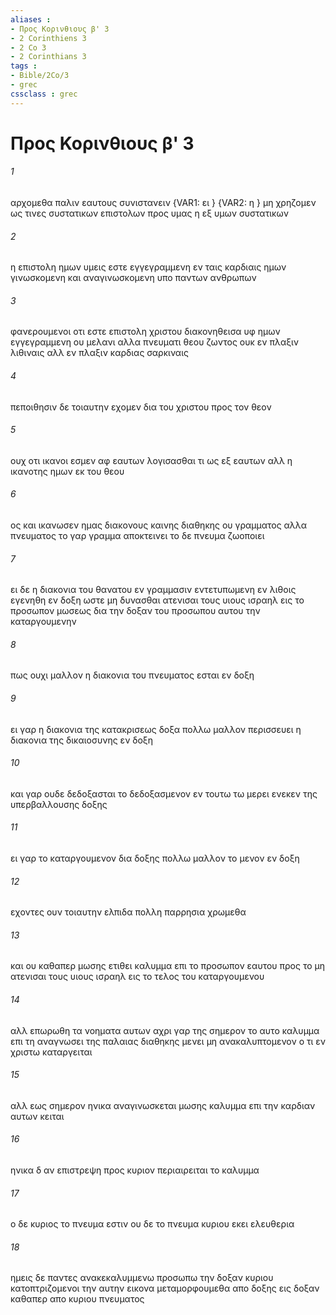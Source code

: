 ```yaml
---
aliases : 
- Προς Κορινθιους β' 3
- 2 Corinthiens 3
- 2 Co 3
- 2 Corinthians 3
tags : 
- Bible/2Co/3
- grec
cssclass : grec
---
```


# Προς Κορινθιους β' 3

###### 1
αρχομεθα παλιν εαυτους συνιστανειν  {VAR1: ει } {VAR2: η } μη χρηζομεν ως τινες συστατικων επιστολων προς υμας η εξ υμων συστατικων
###### 2
η επιστολη ημων υμεις εστε εγγεγραμμενη εν ταις καρδιαις ημων γινωσκομενη και αναγινωσκομενη υπο παντων ανθρωπων
###### 3
φανερουμενοι οτι εστε επιστολη χριστου διακονηθεισα υφ ημων εγγεγραμμενη ου μελανι αλλα πνευματι θεου ζωντος ουκ εν πλαξιν λιθιναις αλλ εν πλαξιν καρδιας σαρκιναις
###### 4
πεποιθησιν δε τοιαυτην εχομεν δια του χριστου προς τον θεον
###### 5
ουχ οτι ικανοι εσμεν αφ εαυτων λογισασθαι τι ως εξ εαυτων αλλ η ικανοτης ημων εκ του θεου
###### 6
ος και ικανωσεν ημας διακονους καινης διαθηκης ου γραμματος αλλα πνευματος το γαρ γραμμα αποκτεινει το δε πνευμα ζωοποιει
###### 7
ει δε η διακονια του θανατου εν γραμμασιν εντετυπωμενη εν λιθοις εγενηθη εν δοξη ωστε μη δυνασθαι ατενισαι τους υιους ισραηλ εις το προσωπον μωσεως δια την δοξαν του προσωπου αυτου την καταργουμενην
###### 8
πως ουχι μαλλον η διακονια του πνευματος εσται εν δοξη
###### 9
ει γαρ η διακονια της κατακρισεως δοξα πολλω μαλλον περισσευει η διακονια της δικαιοσυνης εν δοξη
###### 10
και γαρ ουδε δεδοξασται το δεδοξασμενον εν τουτω τω μερει ενεκεν της υπερβαλλουσης δοξης
###### 11
ει γαρ το καταργουμενον δια δοξης πολλω μαλλον το μενον εν δοξη
###### 12
εχοντες ουν τοιαυτην ελπιδα πολλη παρρησια χρωμεθα
###### 13
και ου καθαπερ μωσης ετιθει καλυμμα επι το προσωπον εαυτου προς το μη ατενισαι τους υιους ισραηλ εις το τελος του καταργουμενου
###### 14
αλλ επωρωθη τα νοηματα αυτων αχρι γαρ της σημερον το αυτο καλυμμα επι τη αναγνωσει της παλαιας διαθηκης μενει μη ανακαλυπτομενον ο τι εν χριστω καταργειται
###### 15
αλλ εως σημερον ηνικα αναγινωσκεται μωσης καλυμμα επι την καρδιαν αυτων κειται
###### 16
ηνικα δ αν επιστρεψη προς κυριον περιαιρειται το καλυμμα
###### 17
ο δε κυριος το πνευμα εστιν ου δε το πνευμα κυριου εκει ελευθερια
###### 18
ημεις δε παντες ανακεκαλυμμενω προσωπω την δοξαν κυριου κατοπτριζομενοι την αυτην εικονα μεταμορφουμεθα απο δοξης εις δοξαν καθαπερ απο κυριου πνευματος
